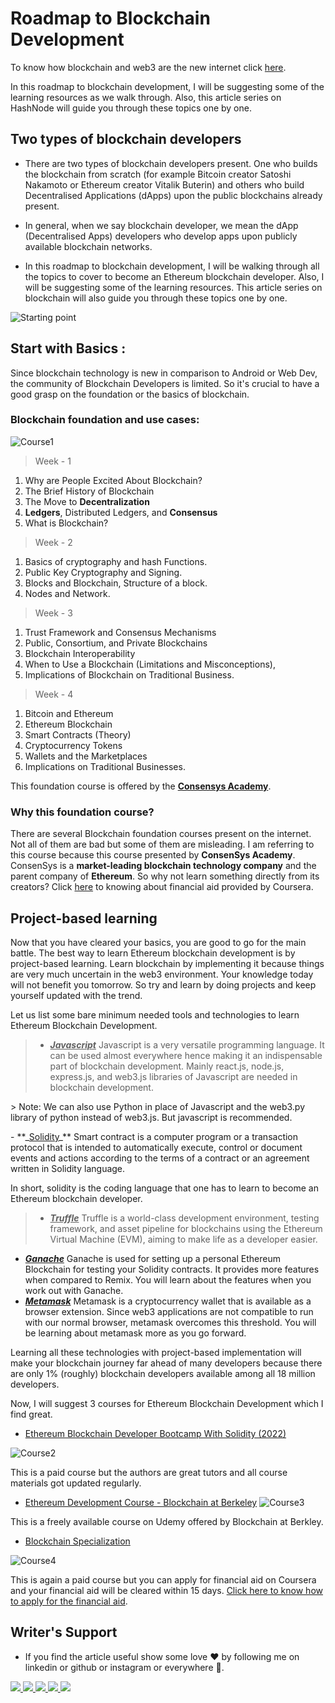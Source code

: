 # Roadmap to Blockchain Development

To know how blockchain and web3 are the new internet click [here](https://tech4techie.hashnode.dev/wait-what-and-why-blockchain).

In this roadmap to blockchain development, I will be suggesting some of the learning resources as we walk through. Also, this article series on HashNode will guide you through these topics one by one.

## Two types of blockchain developers
- There are two types of blockchain developers present. One who builds the blockchain from scratch (for example Bitcoin creator Satoshi Nakamoto or Ethereum creator Vitalik Buterin) and others who build Decentralised Applications (dApps) upon the public blockchains already present.

- In general, when we say blockchain developer, we mean the dApp (Decentralised Apps) developers who develop apps upon publicly available blockchain networks. 

- In this roadmap to blockchain development, I will be walking through all the topics to cover to become an Ethereum blockchain developer. Also, I will be suggesting some of the learning resources. This article series on blockchain will also guide you through these topics one by one.


![Starting point](https://cdn.hashnode.com/res/hashnode/image/upload/v1672732377778/kieLYnQ2C.gif)

## Start with Basics :
Since blockchain technology is new in comparison to Android or Web Dev, the community of Blockchain Developers is limited. So it's crucial to have a good grasp on the foundation or the basics of blockchain.

### Blockchain foundation and use cases:

![Course1](https://cdn.hashnode.com/res/hashnode/image/upload/v1672732379831/59N5_DP7A.png)

>Week - 1 
1. Why are People Excited About Blockchain? 
2. The Brief History of Blockchain 
3. The Move to **Decentralization** 
4. **Ledgers**, Distributed Ledgers, and **Consensus** 
5. What is Blockchain?

>Week - 2
1. Basics of cryptography and hash Functions.
2. Public Key Cryptography and Signing.
3. Blocks and Blockchain, Structure of a block.
4. Nodes and Network.

> Week - 3
1. Trust Framework and Consensus Mechanisms 
2. Public, Consortium, and Private Blockchains
3. Blockchain Interoperability
4. When to Use a Blockchain (Limitations and Misconceptions),
5. Implications of Blockchain on Traditional Business.

> Week - 4
1. Bitcoin and Ethereum 
2. Ethereum Blockchain
3. Smart Contracts (Theory)
4. Cryptocurrency Tokens
5. Wallets and the Marketplaces
6. Implications on Traditional Businesses.

This foundation course is offered by the **[Consensys Academy](https://in.coursera.org/learn/blockchain-foundations-and-use-cases)**.

### Why this foundation course?
There are several Blockchain foundation courses present on the internet. Not all of them are bad but some of them are misleading. I am referring to this course because this course presented by **ConsenSys Academy**. ConsenSys is a **market-leading blockchain technology company** and the parent company of **Ethereum**. So why not learn something directly from its creators? Click [here](https://blockchain-hacks-siddharth-singh.netlify.app/) to knowing about financial aid provided by Coursera.

## Project-based learning

Now that you have cleared your basics, you are good to go for the main battle. The best way to learn Ethereum blockchain development is by project-based learning. Learn blockchain by implementing it because things are very much uncertain in the web3 environment. Your knowledge today will not benefit you tomorrow. So try and learn by doing projects and keep yourself updated with the trend.

Let us list some bare minimum needed tools and technologies to learn Ethereum Blockchain Development.

> - _<u>**Javascript**</u>_
Javascript is a very versatile programming language. It can be used almost everywhere hence making it an indispensable part of blockchain development. Mainly react.js, node.js, express.js, and web3.js libraries of Javascript are needed in blockchain development.
<p>
> Note: We can also use Python in place of Javascript and the web3.py library of python instead of web3.js. But javascript is recommended.  
<p>
- **_<u>Solidity</u>_**
Smart contract is a computer program or a transaction protocol that is intended to automatically execute, control or document events and actions according to the terms of a contract or an agreement written in Solidity language. 

In short, solidity is the coding language that one has to learn to become an Ethereum blockchain developer.

> - **_<u>Truffle</u>_**
Truffle is a world-class development environment, testing framework, and asset pipeline for blockchains using the Ethereum Virtual Machine (EVM), aiming to make life as a developer easier. 
- **_<u>Ganache</u>_**
Ganache is used for setting up a personal Ethereum Blockchain for testing your Solidity contracts. It provides more features when compared to Remix. You will learn about the features when you work out with Ganache.
- **_<u>Metamask</u>_** 
Metamask is a cryptocurrency wallet that is available as a browser extension. Since web3 applications are not compatible to run with our normal browser, metamask overcomes this threshold. You will be learning about metamask more as you go forward. 


Learning all these technologies with project-based implementation will make your blockchain journey far ahead of many developers because there are only 1% (roughly) blockchain developers available among all 18 million developers. 


Now, I will suggest 3 courses for Ethereum Blockchain Development which I find great.

- [Ethereum Blockchain Developer Bootcamp With Solidity (2022)](https://www.udemy.com/course/blockchain-developer/)

![Course2](https://cdn.hashnode.com/res/hashnode/image/upload/v1672732381671/RoYRiM2F3.png)

This is a paid course but the authors are great tutors and all course materials got updated regularly. 

- [Ethereum Development Course - Blockchain at Berkeley](https://www.udemy.com/course/ethereum-development-course-blockchain-at-berkeley/)
![Course3](https://cdn.hashnode.com/res/hashnode/image/upload/v1672732383785/hiQtvRXYL.png)

This is a freely available course on Udemy offered by Blockchain at Berkley.

- [Blockchain Specialization](https://www.coursera.org/specializations/blockchain)

![Course4](https://cdn.hashnode.com/res/hashnode/image/upload/v1672732385989/S-Pu7GBEr.png)

This is again a paid course but you can apply for financial aid on Coursera and your financial aid will be cleared within 15 days. [Click here to know how to apply for the financial aid](https://blockchain-hacks-siddharth-singh.netlify.app/). 

## Writer's Support
* If you find the article useful show some love ❤️ by following me on linkedin or github or instagram or everywhere 🤩.
 <div>
  <p>
<a href="https://twitter.com/SidharthSing20">
  <img src="https://img.shields.io/badge/Twitter-1DA1F2?style=for-the-badge&logo=twitter&logoColor=white">
  </a>
  <a href="https://www.linkedin.com/in/siddharth-singh-baghel-912866190/">
  <img src="https://img.shields.io/badge/LinkedIn-0077B5?style=for-the-badge&logo=linkedin&logoColor=white">
  </a>
  <a href="https://github.com/Siddharth-sing">
  <img src="https://img.shields.io/badge/GitHub-100000?style=for-the-badge&logo=github&logoColor=white">
  </a>
  <a href="https://dev.to/siddharthsing">
  <img src="https://img.shields.io/badge/dev.to-0A0A0A?style=for-the-badge&logo=dev.to&logoColor=white">
  </a>
<a href="https://www.instagram.com/i_m_siddharth.singh/">
  <img src="https://img.shields.io/badge/Instagram-E4405F?style=for-the-badge&logo=instagram&logoColor=white">
  </a>









